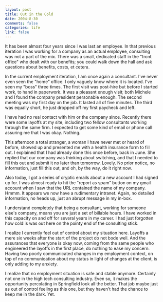 ```yaml
--- 
layout: post
title: Out in the Cold
date: 2004-8-30
comments: false
categories: life
link: false
---
```

It has been almost four years since I was last an employee. In that previous iteration I was working for a company as an actual employee, consulting was not a part of the mix. There was a small, dedicated staff in the "front office" who dealt with our benefits; you could walk down the hall and ask questions about benefits, costs, et cetera.

In the current employment iteration, I am once again a consultant. I've never even seen the "home" office. I only vaguely know where it is located. I've seen my "boss" three times. The first visit was post-hire but before I started work, to hand in paperwork. It was a pleasant enough visit; both Michele and I found the company president personable enough. The second meeting was my first day on the job. It lasted all of five minutes. The third was equally short, he just dropped off my first paycheck and left.

I have had no real contact with him or the company since. Recently there were some layoffs at my site, including two fellow consultants working through the same firm. I expected to get some kind of email or phone call assuring me that I was okay. Nothing.

This afternoon a total stranger, a woman I have never met or heard of before, showed up and presented me with a health insurance form to fill out. I explained that I had already done this once before, back in June. She replied that our company was thinking about switching, and that I needed to fill this out and submit it no later than tomorrow. Lovely. No prior notice, no information, just fill this out, and oh, by the way, do it right now.

Also today, I got a series of cryptic emails about a new account I had signed up for. I was almost ready to hit the "report as spam" button on my gmail account when I saw that the URL contained the name of my company. Hmmm. It appears we now have a rudimentary intranet. Again, no detailed information, no heads up, just an abrupt message in my in-box.

I understand completely that being a consultant, working for someone else's company, means you are just a set of billable hours. I have worked in this capacity on and off for several years in my career. I had just forgotten how cold is was out here on the pointy end of the consulting stick.

I realize I currently feel out of control about my situation here. Layoffs a mere six weeks after the start of the project do not bode well. And the assurances that everyone is okay now, coming from the same people who engineered the layoffs in the first place, do nothing to ease my concern. Having two poorly communicated changes in my employment context, on top of no communication about my status in light of changes at the client, is only adding to my anxiety.

I realize that no employment situation is safe and stable anymore. Certainly not one in the high tech consulting industry. Even so, it makes the opportunity percolating in Springfield look all the better. That job maybe just as out of control feeling as this one, but they haven't had the chance to keep me in the dark. Yet.
